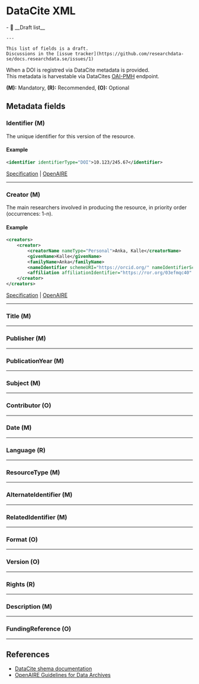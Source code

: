 # DataCite XML

<div class="grid cards" markdown>
-   🚧 __Draft list__

    ---

    This list of fields is a draft. 
    Discussions in the [issue tracker](https://github.com/researchdata-se/docs.researchdata.se/issues/1)  

</div>

When a DOI is registred via DataCite metadata is provided.   
This metadata is harvestable via DataCites [OAI-PMH](../harvesting/oai-pmh.md) endpoint.

**(M):** Mandatory, **(R):** Recommended, **(O):** Optional  

## Metadata fields

### Identifier (M)

The unique identifier for this version of the resource.

#### Example
```xml
<identifier identifierType="DOI">10.123/245.67</identifier>
```
[Specification](https://datacite-metadata-schema.readthedocs.io/en/4.5/properties/identifier/) |
[OpenAIRE](https://guidelines.openaire.eu/en/latest/data/field_identifier.html)

--------------

### Creator (M)

The main researchers involved in producing the resource, in priority order (occurrences: 1-n).

#### Example
```xml
<creators>
    <creator>
        <creatorName nameType="Personal">Anka, Kalle</creatorName>
        <givenName>Kalle</givenName>
        <familyName>Anka</familyName>
        <nameIdentifier schemeURI="https://orcid.org/" nameIdentifierScheme="ORCID">0000-0001-5727-2427</nameIdentifier>
        <affiliation affiliationIdentifier="https://ror.org/03efmqc40" affiiationIdentifierScheme="ROR" schemeURI="https://ror.org">Arizona State University</affiliation>
    </creator>
</creators>
```

[Specification](https://datacite-metadata-schema.readthedocs.io/en/4.5/properties/creator/) |
[OpenAIRE](https://guidelines.openaire.eu/en/latest/data/field_creator.html)

--------------

### Title (M)

--------------
### Publisher (M)

--------------
### PublicationYear (M)

--------------
### Subject (M)

--------------
### Contributor (O)

--------------
### Date (M)

--------------
### Language (R)

--------------
### ResourceType (M)

--------------
### AlternateIdentifier (M)

--------------
### RelatedIdentifier (M)

--------------
### Format (O)

--------------
### Version (O)

--------------
### Rights (R)

--------------
### Description (M)

--------------
### FundingReference (O)

--------------

## References

- [DataCite shema documentation](http://schema.datacite.org)
- [OpenAIRE Guidelines for Data Archives](https://guidelines.openaire.eu/en/latest/data/index.html)